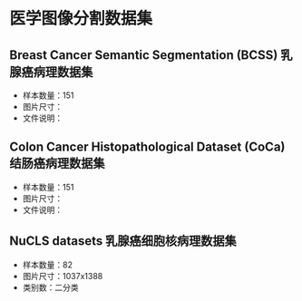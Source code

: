 # 医学图像分割数据集
## Breast Cancer Semantic Segmentation (BCSS) 乳腺癌病理数据集
- 样本数量：151
- 图片尺寸：
- 文件说明：


## Colon Cancer Histopathological Dataset (CoCa) 结肠癌病理数据集
- 样本数量：151
- 图片尺寸：
- 文件说明：

## NuCLS datasets 乳腺癌细胞核病理数据集
- 样本数量：82
- 图片尺寸：1037x1388
- 类别数：二分类

